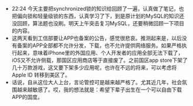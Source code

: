 - 22:24 今天主要把synchronized锁的知识给回顾了一遍，认真做了笔记，也把偏向锁和轻量级锁的东西，认真学习了下，到是原计划的MySQL的知识还没回顾，算法题也没刷。明天上午突击复习MySQL，还要稍微回顾一下项目的内容。
- 这两天看到工信部要让APP也备案的公告，感觉很悲哀。推测起来是，以后没有备案的APP全部都不允许分发，下载，也不允许提供网络服务。如果严格执行起来，意味着iPhone里的外国应用、个人开发者的应用全部无法下载了，iOS又不允许侧载，那国区应用商店等于直接废了。之前国区app store下架了几十万款游戏，这又要下架多少应用呢，也许在不远的将来，可以考虑将Apple ID 转移到美区了。
- 话说，自从这位大人上台，言论管控可是越来越严格了。尤其近几年，社会氛围越来越敏感了。哎，我的想法就是：希望下辈子出生在一个可以自由下载APP的国度。